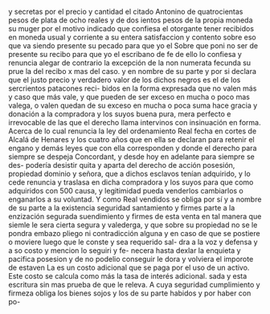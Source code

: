 y secretas por el precio y cantidad el citado Antonino de quatrocientas pesos de plata de ocho reales y de dos
ientos pesos de la propia moneda su muger por el motivo indicado que confiesa el otorgante tener recibidos en moneda usual y corriente a su entera satisfaccion y contento sobre eso que va siendo presente su pecado para que yo el
Sobre que poni no ser de presente su recibo para que yo el escribano de fe de ello lo confiesa y renuncia alegar de contrario la excepción de la non numerata fecunda su prue la del recibo x mas del caso. y en nombre de su parte
y por si declara que el justo precio y verdadero valor de los dichos negros es el de los sercrientos patacones reci- bidos en la forma expresada que no valen más y caso que más vale, y que pueden de ser exceso en mucha o poco
mas valega, o valen quedan de su exceso en mucha o poca suma hace gracia y donación a la compradora y los suyos buena pura, mera perfecto e irrevocable de las que el derecho llama intervinos con insinuación en forma. Acerca de
lo cual renuncia la ley del ordenamiento Real fecha en
cortes de Alcalá de Henares y los cuatro años que en ella
se declaran para retenir el engano y demás leyes que con ella
corresponden y donde el derecho para siempre se despeja
Concordant, y desde hoy en adelante para siempre se des- podería desistir quita y aparta del derecho de acción posesión, propiedad dominio y señora, que a dichos esclavos tenían adquirido, y lo cede renuncia y traslasa en dicha compradora
y los suyos para que como adquiridos con 500 causa, y legitimidad pueda venderlos cambiarlos o enganarlos a su voluntad. Y como Real vendidos se obliga por sí y a nombre de su parte a la existencia seguridad santamiento y firmes
parte a la enzización segurada suendimiento y firmes
de esta venta en tal manera que siemle le sera cierta
segura y valederga, y que sobre su propiedad no se le pondra
embazo pliego ni contradicción alguna y en caso de que se
postiere o moviere luego que le conste y sea requerido sal- dra a la voz y defensa y a so costo y mencion lo seguiri y fe- necera hasta dexlar la enquieta y pacifica posesion y de no podelio conseguir le dora y volviera el imporote de estaven
La es un costo adicional que se paga por el uso de un activo. Este costo se calcula como más la tasa de interés adicional.
sada y esta escritura sin mas prueba de que le releva.
A cuya seguridad cumplimiento y firmeza obliga los bienes sojos y los de su parte habidos y por haber con po-